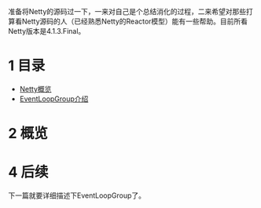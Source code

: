 准备将Netty的源码过一下，一来对自己是个总结消化的过程，二来希望对那些打算看Netty源码的人（已经熟悉Netty的Reactor模型）能有一些帮助。目前所看Netty版本是4.1.3.Final。

# 1 目录

-	[Netty概览](http://my.oschina.net/pingpangkuangmo/blog/734051)
-	[EventLoopGroup介绍](http://my.oschina.net/pingpangkuangmo/blog/734051)

# 2 概览


# 4 后续

下一篇就要详细描述下EventLoopGroup了。
